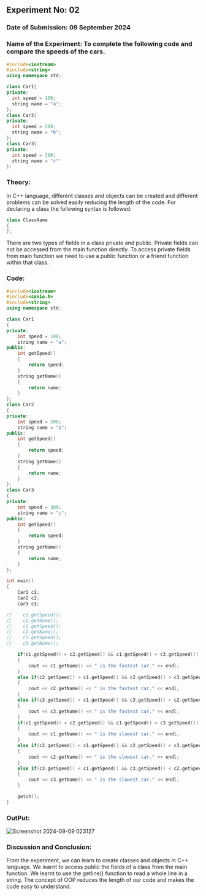 

## Experiment No: 02
### Date of Submission: 09 September 2024
### Name of the Experiment: To complete the following code and compare the speeds of the cars.
```cpp
#include<iostream>
#include<string>
using namespace std;

class Car1{
private:
  int speed = 100;
  string name = "a";
};
class Car2{
private:
  int speed = 200;
  string name = "b";
};
class Car3{
private:
  int speed = 300;
  string name = "c"'
};
```
### Theory: 
In C++ language, different classes and objects can be created and different problems can be solved easily reducing the length of the code. For declaring a class the following syntax is followed:
```cpp
class ClassName
{
};
```
There are two types of fields in a class private and public. Private fields can not be accessed from the main function directly. To access private fields from main function we need to use a public function or a friend function within that class.
### Code:
```cpp
#include<iostream>
#include<conio.h>
#include<string>
using namespace std;

class Car1
{
private:
    int speed = 100;
    string name = "a";
public:
    int getSpeed()
    {
        return speed;
    }
    string getName()
    {
        return name;
    }
};
class Car2
{
private:
    int speed = 200;
    string name = "b";
public:
    int getSpeed()
    {
        return speed;
    }
    string getName()
    {
        return name;
    }
};
class Car3
{
private:
    int speed = 300;
    string name = "c";
public:
    int getSpeed()
    {
        return speed;
    }
    string getName()
    {
        return name;
    }
};

int main()
{
    Car1 c1;
    Car2 c2;
    Car3 c3;

//    c1.getSpeed();
//    c1.getName();
//    c2.getSpeed();
//    c2.getName();
//    c3.getSpeed();
//    c3.getName();

    if(c1.getSpeed() > c2.getSpeed() && c1.getSpeed() > c3.getSpeed())
    {
        cout << c1.getName() << " is the fastest car." << endl;
    }
    else if(c2.getSpeed() > c1.getSpeed() && c2.getSpeed() > c3.getSpeed())
    {
        cout << c2.getName() << " is the fastest car." << endl;
    }
    else if(c3.getSpeed() > c1.getSpeed() && c3.getSpeed() > c2.getSpeed())
    {
        cout << c3.getName() << " is the fastest car." << endl;
    }
    if(c1.getSpeed() < c2.getSpeed() && c1.getSpeed() < c3.getSpeed())
    {
        cout << c1.getName() << " is the slowest car." << endl;
    }
    else if(c2.getSpeed() < c1.getSpeed() && c2.getSpeed() < c3.getSpeed())
    {
        cout << c2.getName() << " is the slowest car." << endl;
    }
    else if(c3.getSpeed() < c1.getSpeed() && c3.getSpeed() < c2.getSpeed())
    {
        cout << c3.getName() << " is the slowest car." << endl;
    }

    getch();
}
```
### OutPut:
![Screenshot 2024-09-09 023127](https://github.com/user-attachments/assets/9a3ff6ce-ddfa-4dcd-9957-0a5ffaf7b082)


### Discussion and Conclusion:
From the experiment, we can learn to create classes and objects in C++ language. We learnt to access public the fields of a class from the main function. We learnt to use the getline() function to read a whole line in a string. The concept of OOP reduces the length of our code and makes the code easy to understand.

